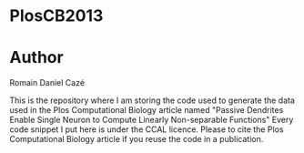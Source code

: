 PlosCB2013
==========

Author
======
Romain Daniel Cazé

This is the repository where I am storing the code used to generate the data used in the Plos Computational Biology article named "Passive Dendrites Enable Single Neuron to Compute Linearly Non-separable Functions"
Every code snippet I put here is under the CCAL licence. Please to cite the Plos Computational Biology article if you reuse the code in a publication.
